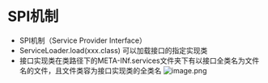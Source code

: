 # SPI机制

-   SPI机制（Service Provider Interface）
-   ServiceLoader.load(xxx.class)  可以加载接口的指定实现类
-   接口实现类在类路径下的META-INf.services文件夹下有以接口全类名为文件名的文件，且文件类容为接口实现类的全类名
![image.png](https://notes-pic-cjs.oss-cn-chengdu.aliyuncs.com/obsidian/20230611024546.png)
